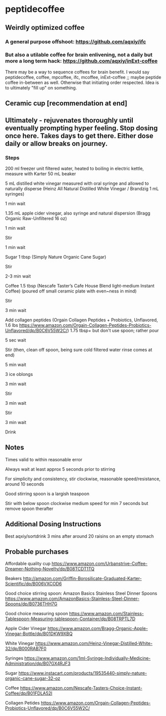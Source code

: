 # peptidecoffee

## Weirdly optimized coffee
### A general purpose offshoot: https://github.com/aqxiy/ifc
### But also a utilable coffee for brain enlivening, not a daily but more a long term hack: https://github.com/aqxiy/inExt-coffee

There may be a way to sequence coffees for brain benefit. I would say peptidecoffee, coffee, mpcoffee, ifc, mcoffee, inExt-coffee ;; maybe peptide coffee in-between as well. Otherwise that initiating order respected. Idea is to ultimately "fill up" on something. 

## Ceramic cup [recommendation at end]

## Ultimately - rejuvenates thoroughly until eventually prompting hyper feeling. Stop dosing once here. Takes days to get there. Either dose daily or allow breaks on journey.

### Steps

200 ml freezer unit filtered water, heated to boiling in electric kettle, measure with Karter 50 mL beaker

5 mL distilled white vinegar measured with oral syringe and allowed to naturally disperse (Heinz All Natural Distilled White Vinegar / Brandzig 1 mL syringes)

1 min wait

1.35 mL apple cider vinegar, also syringe and natural dispersion (Bragg Organic Raw-Unfiltered 16 oz)

1 min wait

Stir

1 min wait

Sugar 1 tbsp (Simply Nature Organic Cane Sugar)

Stir

2-3 min wait

Coffee 1.5 tbsp (Nescafe Taster’s Cafe House Blend light-medium Instant Coffee) (poured off small ceramic plate with even~ness in mind)

Stir

3 min wait

Add collagen peptides (Orgain Collagen Peptides + Probiotics, Unflavored, 1.6 lbs https://www.amazon.com/Orgain-Collagen-Peptides-Probiotics-Unflavored/dp/B0C6V55W2C/) 1.75 tbsp+ but don't use spoon; rather pour

5 sec wait

Stir (then, clean off spoon, being sure cold filtered water rinse comes at end)

5 min wait

3 ice oblongs

3 min wait

Stir

3 min wait

Stir

3 min wait

Drink


## Notes

Times valid to within reasonable error

Always wait at least approx 5 seconds prior to stirring

For simplicity and consistency, stir clockwise, reasonable speed/resistance, around 10 seconds

Good stirring spoon is a largish teaspoon

Stir with below spoon clockwise medium speed for min 7 seconds but remove spoon therafter 

## Additional Dosing Instructions

Best aqxiy/sortdrink 3 mins after around 20 raisins on an empty stomach

## Probable purchases

Affordable quality cup
https://www.amazon.com/Urbanstrive-Coffee-Dreamer-Nothing-Novelty/dp/B08TCDT1TQ

Beakers
http://amazon.com/Griffin-Borosilicate-Graduated-Karter-Scientific/dp/B006VXCOD6

Good choice stirring spoon: Amazon Basics Stainless Steel Dinner Spoons
https://www.amazon.com/AmazonBasics-Stainless-Steel-Dinner-Spoons/dp/B0736THH7G

Good choice measuring spoon
https://www.amazon.com/Stainless-Tablespoon-Measuring-tablespoon-Container/dp/B08TRPTL7D

Apple Cider Vinegar
https://www.amazon.com/Bragg-Organic-Apple-Vinegar-Bottle/dp/B01DKW9XBQ

White Vinegar
https://www.amazon.com/Heinz-Vinegar-Distilled-White-32/dp/B000RAB7F0

Syringes
https://www.amazon.com/1ml-Syringe-Individually-Medicine-Administration/dp/B07GX4RJF3

Sugar
https://www.instacart.com/products/19535440-simply-nature-organic-cane-sugar-32-oz

Coffee
https://www.amazon.com/Nescafe-Tasters-Choice-Instant-Coffee/dp/B01FDLA52I

Collagen Petides
https://www.amazon.com/Orgain-Collagen-Peptides-Probiotics-Unflavored/dp/B0C6V55W2C/
